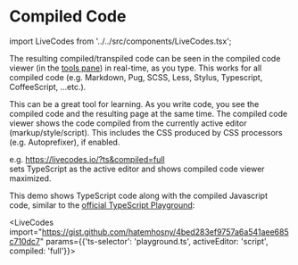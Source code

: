 # Compiled Code

import LiveCodes from '../../src/components/LiveCodes.tsx';

The resulting compiled/transpiled code can be seen in the compiled code viewer (in the [tools pane](./tools-pane.md)) in real-time, as you type. This works for all compiled code (e.g. Markdown, Pug, SCSS, Less, Stylus, Typescript, CoffeeScript, ...etc.).

This can be a great tool for learning. As you write code, you see the compiled code and the resulting page at the same time. The compiled code viewer shows the code compiled from the currently active editor (markup/style/script). This includes the CSS produced by CSS processors (e.g. Autoprefixer), if enabled.

e.g. https://livecodes.io/?ts&compiled=full <br />
sets TypeScript as the active editor and shows compiled code viewer maximized.

This demo shows TypeScript code along with the compiled Javascript code, similar to the [official TypeScript Playground](https://www.typescriptlang.org/play):

<LiveCodes import="https://gist.github.com/hatemhosny/4bed283ef9757a6a541aee685c710dc7" params={{'ts-selector': 'playground.ts', activeEditor: 'script', compiled: 'full'}}></LiveCodes>
